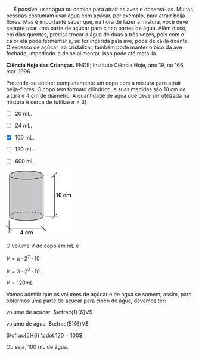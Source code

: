 

     É possível usar água ou comida para atrair as aves e observá-las. Muitas pessoas costumam usar água com açúcar, por exemplo, para atrair beija-flores. Mas é importante saber que, na hora de fazer a mistura, você deve sempre usar uma parte de açúcar para cinco partes de água. Além disso, em dias quentes, precisa trocar a água de duas a três vezes, pois com o calor ela pode fermentar e, se for ingerida pela ave, pode deixá-la doente. O excesso de açúcar, ao cristalizar, também pode manter o bico da ave fechado, impedindo-a de se alimentar. Isso pode até matá-la.

**Ciência Hoje das Crianças.** FNDE; Instituto Ciência Hoje, ano 19, no 166, mar. 1996.

Pretende-se encher completamente um copo com a mistura para atrair beija-flores. O copo tem formato cilíndrico, e suas medidas são 10 cm de altura e 4 cm de diâmetro. A quantidade de água que deve ser utilizada na mistura é cerca de (utilize $\pi = 3$)



- [ ] 20 mL.
- [ ] 24 mL.
- [x] 100 mL.
- [ ] 120 mL.
- [ ] 600 mL.


![](d714bc72-6f4c-6750-189b-b226cd64f3e2.png)

O volume V do copo em mL é

$V = \pi \cdot 2^2 \cdot 10$

$V = 3 \cdot 2^2 \cdot 10$

$V = 120 mL$

Vamos admitir que os volumes de açúcar e de água se somem; assim, para obtermos uma parte de açúcar para cinco de água, devemos ter:

volume de açúcar: $\cfrac{1}{6}V$

volume de água: $\cfrac{5}{6}V$

$\cfrac{5}{6} \cdot 120 = 100$

Ou seja, 100 mL de água.

        